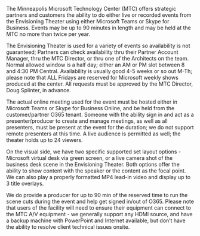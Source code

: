 The Minneapolis Microsoft Technology Center (MTC) offers strategic partners and customers the ability to do either live or recorded events from the Envisioning Theater using either Microsoft Teams or Skype for Business.  Events may be up to 90 minutes in length and may be held at the MTC no more than twice per year.

The Envisioning Theater is used for a variety of events so availability is not guaranteed; Partners can check availability thru their Partner Account Manager, thru the MTC Director, or thru one of the Architects on the team. Normal allowed window is a half day; either an AM or PM slot between 8 and 4:30 PM Central. Availability is usually good 4-5 weeks or so out M-Th; please note that ALL Fridays are reserved for Microsoft weekly shows produced at the center.  All requests must be approved by the MTC Director, Doug Splinter, in advance.  

The actual online meeting used for the event must be hosted either in Microsoft Teams or Skype for Business Online, and be held from the customer/partner O365 tenant. Someone with the ability sign in and act as a presenter/producer to create and manage meetings, as well as all presenters, must be present at the event for the duration; we do not support remote presenters at this time.  A live audience is permitted as well; the theater holds up to 24 viewers. 

On the visual side, we have two specific supported set layout options - Microsoft virtual desk via green screen, or a live camera shot of the business desk scene in the Envisioning Theater. Both options offer the ability to show content with the speaker or the content as the focal point.  We can also play a properly formatted MP4 lead-in video and display up to 3 title overlays.  

We do provide a producer for up to 90 min of the reserved time to run the scene cuts during the event and help get signed in/out of O365.  Please note that users of the facility will need to ensure their equipment can connect to the MTC A/V equipment - we generally support any HDMI source, and have a backup machine with PowerPoint and Internet available, but don’t have the ability to resolve client technical issues onsite. 